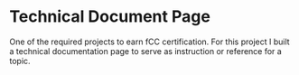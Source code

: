 # Technical Document Page
 One of the required projects to earn fCC certification. For this project I built a technical documentation page to serve as instruction or reference for a topic.
